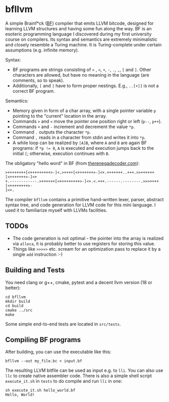 # bfllvm

A simple Brainf*ck ([BF](https://en.wikipedia.org/wiki/Brainfuck)) compiler that emits LLVM bitcode, designed for learning LLVM structures and having some fun along the way. BF is an esoteric programming language I discovered during my first university course on compilers. Its syntax and semantics are extremely minimalistic and closely resemble a Turing machine. It is Turing-complete under certain assumptions (e.g. infinite memory).

Syntax:
  - BF programs are strings consisting of ``>`` , ``<``, ``+``, ``-``, ``.``, ``,``, ``[`` and ``]``. Other characters are allowed, but have no meaning
  in the language (are comments, so to speak).
  - Additionally, ``[`` and ``]`` have to form proper nestings. E.g., ``..[+]]`` is not a correct BF program.

Semantics:
  - Memory given in form of a char array, with a single pointer variable ``p`` pointing to the "current" location in the array.
  - Commands `>` and `<` move the pointer one position right or left (``p--``, ``p++``).
  - Commands `+` and `-` increment and decrement the value ``*p``.
  - Command `.` outputs the character ``*p``.
  - Command `,` reads in a character from stdin and writes it into ``*p``.
  - A while loop can be realized by ``[A]B``, where ``A`` and ``B`` are again BF programs: if ``*p != 0``, ``A`` is executed and execution jumps back to the initial ``[``; otherwise,  execution continues with ``B``.

The obligatory "hello word" in BF (from [therenegadecoder.com](https://therenegadecoder.com/code/hello-world-in-brainfuck/)):

    >++++++++[<+++++++++>-]<.>++++[<+++++++>-]<+.+++++++..+++.>>++++++[<+++++++>-]<+
    +.------------.>++++++[<+++++++++>-]<+.<.+++.------.--------.>>>++++[<++++++++>-
    ]<+.


The compiler ``bfllvm`` contains a primitive hand-written lexer, parser, abstract syntax tree, and code generation for LLVM code for this
mini language. I used it to familiarize myself with LLVMs facilities.

## TODOs
- The code generation is not optimal - the pointer into the array is realized via ``alloca``, it is probably better to use registers for storing this
value. 
- Things like ``>>>>>`` etc. scream for an optimization pass to replace it by a single ```add``` instruction :-)



## Building and Tests
You need clang or g++, cmake, pytest and a decent llvm version (18 or better):
   
    cd bfllvm
    mkdir build
    cd build
    cmake ../src
    make

Some simple end-to-end tests are located in ``src/tests``.

## Compiling BF programs
After building, you can use the executable like this:

    bfllvm --out my_file.bc < input.bf

The resulting LLVM bitfile can be used as input e.g. to ``lli``. You can also
use ``llc`` to create native assembler code. There is also a simple shell script ``execute_it.sh`` in ``tests`` to
do compile and run ``lli`` in one:

    sh execute_it.sh hello_world.bf
    Hello, World!

